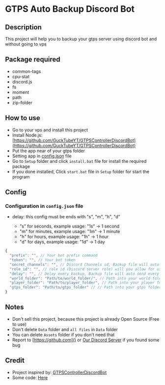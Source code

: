 # GTPS Auto Backup Discord Bot

## Description

This project will help you to backup your gtps server using discord bot and without going to vps

## Package required

- common-tags
- cpu-stat
- discord.js
- fs
- moment
- path
- zip-folder

## How to use

- Go to your vps and install this project
- Install Node.js: [https://github.com/GuckTubeYT/GTPSControllerDiscordBot](https://github.com/GuckTubeYT/GTPSControllerDiscordBot)
- Put the app near of your gtps folder
- Setting app in [config.json](#Config) file
- Go to `Setup` folder and click `install.bat` file for install the required package
- If you done installed, Click `start.bat` file in `Setup` folder for start the program

## Config

### Configuration in `config.json` file

- delay: this config must be ends with "s", "m", "h", "d"

  - "s" for seconds, example usage: "1s" -> 1 second
  - "m" for minutes, example usage: "1m" -> 1 minute
  - "h" for hours, example usage: "1h" -> 1 hour
  - "d" for days, example usage: "1d" -> 1 day

```js
{
  "prefix": "", // Your bot prefix command
  "token": "", // Your bot token
  "secret_channels": "", // Discord Channels id, Backup file will auto send into this channel
  "role_id": "", // role id (Discord server role) will you allow for using backup command (Owner role id is recomended)
  "delay": "", // Delay every backup, Backup file will auto send every (this delay config), example usage: "1s", "1m", "1h","1d"
  "world_folder": "Path/to/world_folder/", // Path into your world folder
  "player_folder": "Path/to/player_folder", // Path into your player folder
  "gtps_folder": "Path/to/gtps_folder" // // Path into your gtps folder
}
```

## Notes

- Don't sell this project, because this project is already Open Source (Free to use)
- Don't delete `Data` folder and `all files` in `Data`
  folder
- You can delete `Assets` folder if you don't need that
- Report to [https://github.com]() or [Our Discord Server](https://discord.gg/8rUvTYhFqK) if you found some bug

## Credit

- Project inspired by: [GTPSControllerDiscordBot](https://github.com/GuckTubeYT/GTPSControllerDiscordBot)
- Some code: [Here](https://coderrocketfuel.com/article/get-the-total-size-of-all-files-in-a-directory-using-node-js)
